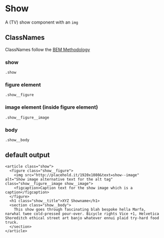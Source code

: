 # Show

A (TV) show component with an `img`

## ClassNames

ClassNames follow the [BEM Methodology](https://css-tricks.com/bem-101/)

### show
`.show`

### figure element
`.show__figure`

### image element (inside figure element)
`.show__figure__image`

### body
`.show__body`

## default output

```
<article class="show">
  <figure class="show__figure">
    <img src="http://placehold.it/1920x1080&text=show--image" alt="Show image alternative text for the alt tag" class="show__figure__image show__image">
    <figcaption>Caption text for the show image which is a caption</figcaption>
  </figure>
  <h1 class="show__title">XYZ Showname</h1>
  <section class="show__body">
    This show goes through fascinating blah bespoke hella Marfa, narwhal twee cold-pressed pour-over. Bicycle rights Vice +1, Helvetica Shoreditch ethical street art banjo whatever ennui plaid try-hard food truck.
  </section>
</article>
```